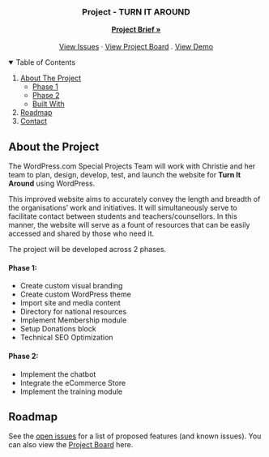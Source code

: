 <p align="center">
  <a href="">
    <img src="" alt=""/>
  </a>

  <h3 align="center">Project - TURN IT AROUND</h3>
  <p align="center">
    <a href="https://docs.google.com/document/d/1dAqfzBWAOXvcEE7IM3vBf-UOVCQ7I_5RtIqDZbRE6v4/edit?usp=sharing"><strong>Project Brief »</strong></a>
    <br />
    <br />
    <a href="https://github.com/securityjedi/turn-it-around/issues">View Issues</a>
    ·
    <a href="https://github.com/securityjedi/turn-it-around/projects/1">View Project Board</a>
    .
    <a href="">View Demo</a>
  </p>
</p>


<!-- TABLE OF CONTENTS -->
<details open="open">
  <summary>Table of Contents</summary>
  <ol>
    <li>
      <a href="#about-the-project">About The Project</a>
      <ul>
        <li><a href="#built-with">Phase 1</a></li>
        <li><a href="#built-with">Phase 2</a></li>
        <li><a href="#built-with">Built With</a></li>
      </ul>
    </li>
    <li><a href="#roadmap">Roadmap</a></li>
    <li><a href="#contact">Contact</a></li>
  </ol>
</details>


<!-- ABOUT THE PROJECT -->
## About the Project

The WordPress.com Special Projects Team will work with Christie and her team to plan, design, develop, test, and launch the website for **Turn It Around** using WordPress.

This improved website aims to accurately convey the length and breadth of the organisations’ work and initiatives. It will simultaneously serve to facilitate contact between students and teachers/counsellors. In this manner, the website will serve as a fount of resources that can be easily accessed and shared by those who need it. 

The project will be developed across 2 phases.

<!-- Phase 1 -->
#### Phase 1:
* Create custom visual branding
* Create custom WordPress theme
* Import site and media content
* Directory for national resources
* Implement Membership module
* Setup Donations block
* Technical SEO Optimization

<!-- Phase 2 -->
#### Phase 2:
* Implement the chatbot
* Integrate the eCommerce Store
* Implement the training module



<!-- ROADMAP -->
## Roadmap

See the [open issues](https://github.com/securityjedi/turn-it-around/issues) for a list of proposed features (and known issues). You can also view the [Project Board](https://github.com/securityjedi/turn-it-around/projects/1) here.
